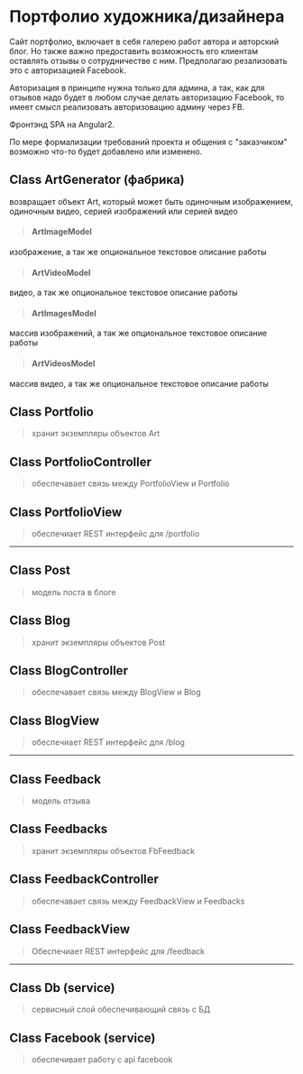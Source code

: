 # Портфолио художника/дизайнера
Сайт портфолио, включает в себя галерею работ автора и авторский блог. Но также важно предоставить возможность его клиентам оставлять отзывы о сотрудничестве с ним. Предполагаю резализовать это с авторизацией Facebook.

Авторизация в принципе нужна только для админа, а так, как для отзывов надо будет в любом случае делать авторизацию Facebook, то имеет смысл реализовать авторизовацию админу через FB.

Фронтэнд SPA на Angular2.

По мере формализации требований проекта и общения с "заказчиком" возможно что-то будет добавлено или изменено.

## Class ArtGenerator (фабрика)
возвращает объект Art, который может быть одиночным изображением, одиночным видео, серией изображений или серией видео

> #### ArtImageModel
изображение, а так же опциональное текстовое описание работы

> #### ArtVideoModel
видео, а так же опциональное текстовое описание работы

> #### ArtImagesModel
массив изображений, а так же опциональное текстовое описание работы

> #### ArtVideosModel
массив видео, а так же опциональное текстовое описание работы

## Class Portfolio
> хранит экземпляры объектов Art

## Class PortfolioController
> обеспечавает связь между PortfolioView и Portfolio

## Class PortfolioView
> обеспечиает REST интерфейс для /portfolio

***

## Class Post
> модель поста в блоге

## Class Blog
> хранит экземпляры объектов Post

## Class BlogController
> обеспечавает связь между BlogView и Blog

## Class BlogView
> обеспечиает REST интерфейс для /blog

***

## Class Feedback
> модель отзыва

## Class Feedbacks
> хранит экземпляры объектов FbFeedback

## Class FeedbackController
> обеспечавает связь между FeedbackView и Feedbacks

## Class FeedbackView
> Обеспечиает REST интерфейс для /feedback

***

## Class Db (service)
> сервисный слой обеспечивающий связь с БД

## Class Facebook (service)
> обеспечивает работу с api facebook
